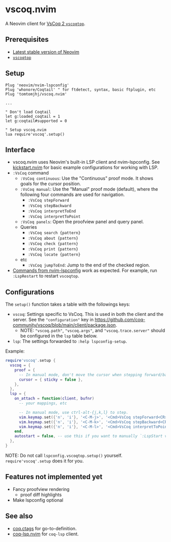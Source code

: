 # vscoq.nvim
A Neovim client for [VsCoq 2 `vscoqtop`](https://github.com/coq-community/vscoq).

## Prerequisites
* [Latest stable version of Neovim](https://github.com/neovim/neovim/releases/tag/stable)
* [`vscoqtop`](https://github.com/coq-community/vscoq#installing-the-language-server)

## Setup
```vim
Plug 'neovim/nvim-lspconfig'
Plug 'whonore/Coqtail' " for ftdetect, syntax, basic ftplugin, etc
Plug 'tomtomjhj/vscoq.nvim'

...

" Don't load Coqtail
let g:loaded_coqtail = 1
let g:coqtail#supported = 0

" Setup vscoq.nvim
lua require'vscoq'.setup()
```

## Interface
* vscoq.nvim uses Neovim's built-in LSP client and nvim-lspconfig.
  See [kickstart.nvim](https://github.com/nvim-lua/kickstart.nvim/)
  for basic example configurations for working with LSP.
* `:VsCoq` command
    * `:VsCoq continuous`: Use the "Continuous" proof mode. It shows goals for the cursor position.
    * `:VsCoq manual`: Use the "Manual" proof mode (default), where the following four commands are used for navigation.
        * `:VsCoq stepForward`
        * `:VsCoq stepBackward`
        * `:VsCoq interpretToEnd`
        * `:VsCoq interpretToPoint`
    * `:VsCoq panels`: Open the proofview panel and query panel.
    * Queries
        * `:VsCoq search {pattern}`
        * `:VsCoq about {pattern}`
        * `:VsCoq check {pattern}`
        * `:VsCoq print {pattern}`
        * `:VsCoq locate {pattern}`
    * etc
        * `:VsCoq jumpToEnd`: Jump to the end of the checked region.
* [Commands from nvim-lspconfig](https://github.com/neovim/nvim-lspconfig#commands)
  work as expected.
  For example, run `:LspRestart` to restart `vscoqtop`.

## Configurations
The `setup()` function takes a table with the followings keys:
* `vscoq`: Settings specific to VsCoq.
  This is used in both the client and the server.
  See the `"configuration"` key in <https://github.com/coq-community/vscoq/blob/main/client/package.json>.
    * NOTE: `"vscoq.path"`, `"vscoq.args"`, and `"vscoq.trace.server"` should be configured in the `lsp` table below.
* `lsp`: The settings forwarded to `:help lspconfig-setup`.

Example:
```lua
require'vscoq'.setup {
  vscoq = {
    proof = {
      -- In manual mode, don't move the cursor when stepping forward/backward a command
      cursor = { sticky = false },
    },
  },
  lsp = {
    on_attach = function(client, bufnr)
      -- your mappings, etc

      -- In manual mode, use ctrl-alt-{j,k,l} to step.
      vim.keymap.set({'n', 'i'}, '<C-M-j>', '<Cmd>VsCoq stepForward<CR>', { buffer = bufnr })
      vim.keymap.set({'n', 'i'}, '<C-M-k>', '<Cmd>VsCoq stepBackward<CR>', { buffer = bufnr })
      vim.keymap.set({'n', 'i'}, '<C-M-l>', '<Cmd>VsCoq interpretToPoint<CR>', { buffer = bufnr })
    end,
    autostart = false, -- use this if you want to manually `:LspStart vscoqtop`.
  },
}
```

NOTE:
Do not call `lspconfig.vscoqtop.setup()` yourself.
`require'vscoq'.setup` does it for you.

## Features not implemented yet
* Fancy proofview rendering
    * proof diff highlights
* Make lspconfig optional

## See also
* [coq.ctags](https://github.com/tomtomjhj/coq.ctags) for go-to-definition.
* [coq-lsp.nvim](https://github.com/tomtomjhj/coq-lsp.nvim) for `coq-lsp` client.
